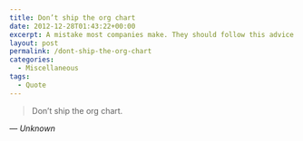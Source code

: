 ```yaml
---
title: Don’t ship the org chart
date: 2012-12-28T01:43:22+00:00
excerpt: A mistake most companies make. They should follow this advice.
layout: post
permalink: /dont-ship-the-org-chart
categories:
  - Miscellaneous
tags:
  - Quote
---
```

> Don’t ship the org chart.

— <cite>Unknown</cite>